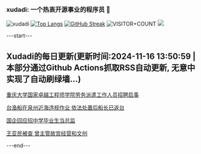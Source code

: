 ### xudadi: 一个热衷开源事业的程序员 👋

![xudadi](https://github-readme-stats-git-masterorgs-github-readme-stats-team.vercel.app/api?username=xudadi)
[![Top Langs](https://github-readme-stats.vercel.app/api/top-langs/?username=xudadi)](https://github.com/anuraghazra/github-readme-stats)
[![GitHub Streak](https://streak-stats.demolab.com?user=xudadi&locale=zh_Hans)](https://git.io/streak-stats)
![VISITOR+COUNT](https://komarev.com/ghpvc/?username=xudadi&label=VISITOR+COUNT)
![](https://raw.githubusercontent.com/xudadi/xudadi/main/assets/github-contribution-grid-snake.svg)


---start---

## Xudadi的每日更新(更新时间:2024-11-16 13:50:59 | 本部分通过Github Actions抓取RSS自动更新, 无意中实现了自动刷绿墙...)

[重庆大学国家卓越工程师学院劳务派遣工作人员招聘启事](https://www.gongkaoleida.com/article/2196271)

[台渔船在泉州近海违规作业 依法处置后船长已返台](https://m.163.com/news/article/JH2HUC58000189PS.html)

[国企回应招中学毕业生当总监](https://m.163.com/news/article/JH2H79GF0514R9OJ.html)

[王亚民被查 曾主管故宫经营和文创](https://m.163.com/news/article/JH29RJ79051482MP.html)

---end---
